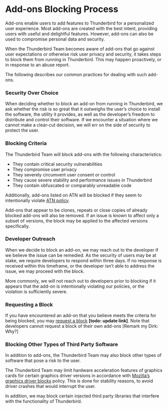 # Add-ons Blocking Process

Add-ons enable users to add features to Thunderbird for a personalized user experience. Most add-ons are created with the best intent, providing users with useful and delightful features. However, add-ons can also be used to compromise personal data and security.

When the Thunderbird Team becomes aware of add-ons that go against user expectations or otherwise risk user privacy and security, it takes steps to block them from running in Thunderbird. This may happen proactively, or in response to an abuse report.

The following describes our common practices for dealing with such add-ons.

### Security Over Choice

When deciding whether to block an add-on from running in Thunderbird, we ask whether the risk is so great that it outweighs the user’s choice to install the software, the utility it provides, as well as the developer’s freedom to distribute and control their software. If we encounter a situation where we cannot make a clear-cut decision, we will err on the side of security to protect the user.

### Blocking Criteria

The Thunderbird Team will block add-ons with the following characteristics:

* They contain critical security vulnerabilities
* They compromise user privacy
* They severely circumvent user consent or control
* They cause severe stability and performance issues in Thunderbird
* They contain obfuscated or comparably unreadable code

Additionally, add-ons listed on ATN will be blocked if they seem to intentionally violate [ATN policy](review-policy-for-thunderbird-add-ons.md).

Add-ons that appear to be clones, repeats or close copies of already blocked add-ons will also be removed. If an issue is known to affect only a subset of versions, the block may be applied to the affected versions specifically. 

### Developer Outreach

When we decide to block an add-on, we may reach out to the developer if we believe the issue can be remedied. As the security of users may be at stake, we require developers to respond within three days. If no response is received within this timeframe, or the developer isn’t able to address the issue, we may proceed with the block.

More commonly, we will not reach out to developers prior to blocking if it appears that the add-on is intentionally violating our policies, or the violation is sufficiently severe.

### Requesting a Block

If you have encountered an add-on that you believe meets the criteria for being blocked, you may [request a block](http://bugzilla.mozilla.org/form.blocklist) **\[todo: update link\]**. Note that developers cannot request a block of their own add-ons [Remark my Dirk: Why?]

### Blocking Other Types of Third Party Software

In addition to add-ons, the Thunderbird Team may also block other types of software that pose a risk to the user.

The Thunderbird Team may limit hardware acceleration features of graphics cards for certain graphics driver versions in accordance with [Mozilla’s graphics driver blocks](https://wiki.mozilla.org/Blocklisting/Graphics) policy. This is done for stability reasons, to avoid driver crashes that would interrupt the user.

In addition, we may block certain injected third party libraries that interfere with the functionality of Thunderbird.
